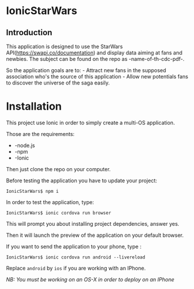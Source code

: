 # IonicStarWars


## Introduction

This application is designed to use the StarWars API(https://swapi.co/documentation) and display data
aiming at fans and newbies. The subject can be found on the repo as -name-of-th-cdc-pdf-.


So the application goals are to:
            - Attract new fans in the supposed association who's the source of this application
            - Allow new potentials fans to discover the universe of the saga easily.


# Installation

This project use Ionic in order to simply create a multi-OS application.

Those are the requirements:
  * -node.js
  * -npm
  * -Ionic


Then just clone the repo on your computer.

Before testing the application you have to update your project:

```{r, engine='bash', count_lines}
IonicStarWars$ npm i
```

In order to test the application, type:

```{r, engine='bash', count_lines}
IonicStarWars$ ionic cordova run browser
```
This will prompt you about installing project dependencies, answer yes.

Then it will launch the preview of the application on your default browser.


If you want to send the application to your phone, type :

```{r, engine='bash', count_lines}
IonicStarWars$ ionic cordova run android --livereload
```

Replace `android` by `ios` if you are working with an IPhone.

*NB: You must be working on an OS-X in order to deploy on an IPhone*
